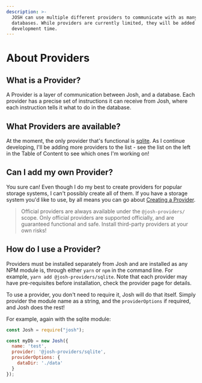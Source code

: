 ```yaml
---
description: >-
  JOSH can use multiple different providers to communicate with as many
  databases. While providers are currently limited, they will be added over
  development time.
---
```


# About Providers

## What is a Provider?

A Provider is a layer of communication between Josh, and a database. Each provider has a precise set of instructions it can receive from Josh, where each instruction tells it what to do in the database.

## What Providers are available?

At the moment, the only provider that's functional is [sqlite](sqlite.md). As I continue developing, I'll be adding more providers to the list - see the list on the left in the Table of Content to see which ones I'm working on!

## Can I add my own Provider?

You sure can! Even though I do my best to create providers for popular storage systems, I can't possibly create all of them. If you have a storage system you'd like to use, by all means you can go about [Creating a Provider](../development/creating-a-provider.md).

> Official providers are always available under the `@josh-providers/` scope. Only official providers are supported officially, and are guaranteed functional and safe. Install third-party providers at your own risks!

## How do I use a Provider?

Providers must be installed separately from Josh and are installed as any NPM module is, through either `yarn` or `npm` in the command line. For example, `yarn add @josh-providers/sqlite`. Note that each provider may have pre-requisites before installation, check the provider page for details.

To use a provider, you don't need to require it, Josh will do that itself. Simply provider the module name as a string, and the `providerOptions` if required, and Josh does the rest!

For example, again with the sqlite module:

```javascript
const Josh = require("josh");

const myDb = new Josh({
  name: 'test',
  provider: '@josh-providers/sqlite',
  providerOptions: {
    dataDir: './data'
  }
});
```

